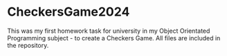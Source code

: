 # CheckersGame2024
This was my first homework task for university in my Object Orientated Programming subject - to create a Checkers Game. All files are included in the repository. 
